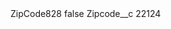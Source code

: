 <?xml version="1.0" encoding="UTF-8"?>
<CustomMetadata xmlns="http://soap.sforce.com/2006/04/metadata" xmlns:xsi="http://www.w3.org/2001/XMLSchema-instance" xmlns:xsd="http://www.w3.org/2001/XMLSchema">
    <label>ZipCode828</label>
    <protected>false</protected>
    <values>
        <field>Zipcode__c</field>
        <value xsi:type="xsd:string">22124</value>
    </values>
</CustomMetadata>
